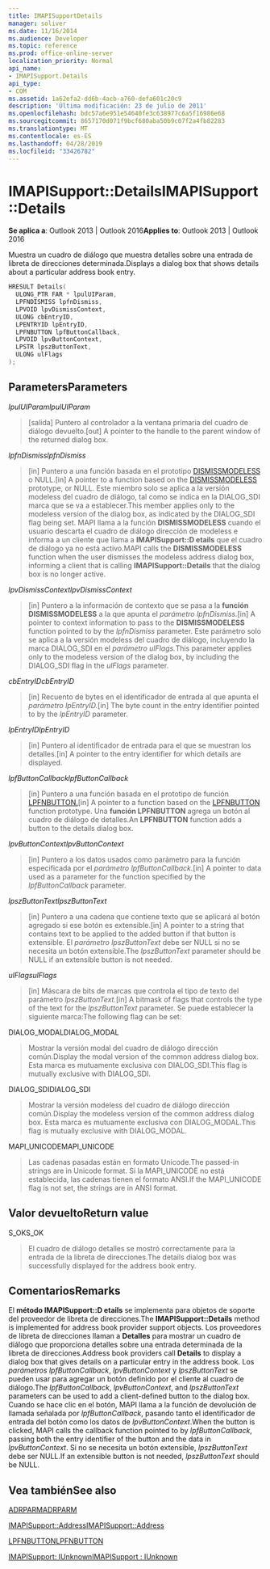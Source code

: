 ```yaml
---
title: IMAPISupportDetails
manager: soliver
ms.date: 11/16/2014
ms.audience: Developer
ms.topic: reference
ms.prod: office-online-server
localization_priority: Normal
api_name:
- IMAPISupport.Details
api_type:
- COM
ms.assetid: 1a62efa2-dd6b-4acb-a760-defa601c20c9
description: 'Última modificación: 23 de julio de 2011'
ms.openlocfilehash: bdc57a6e951e54640fe3c638977c6a5f16986e68
ms.sourcegitcommit: 8657170d071f9bcf680aba50b9c07f2a4fb82283
ms.translationtype: MT
ms.contentlocale: es-ES
ms.lasthandoff: 04/28/2019
ms.locfileid: "33426782"
---
```

# <a name="imapisupportdetails"></a><span data-ttu-id="3d82d-103">IMAPISupport::Details</span><span class="sxs-lookup"><span data-stu-id="3d82d-103">IMAPISupport::Details</span></span>

  
  
<span data-ttu-id="3d82d-104">**Se aplica a**: Outlook 2013 | Outlook 2016</span><span class="sxs-lookup"><span data-stu-id="3d82d-104">**Applies to**: Outlook 2013 | Outlook 2016</span></span> 
  
<span data-ttu-id="3d82d-105">Muestra un cuadro de diálogo que muestra detalles sobre una entrada de libreta de direcciones determinada.</span><span class="sxs-lookup"><span data-stu-id="3d82d-105">Displays a dialog box that shows details about a particular address book entry.</span></span>
  
```cpp
HRESULT Details(
  ULONG_PTR FAR * lpulUIParam,
  LPFNDISMISS lpfnDismiss,
  LPVOID lpvDismissContext,
  ULONG cbEntryID,
  LPENTRYID lpEntryID,
  LPFNBUTTON lpfButtonCallback,
  LPVOID lpvButtonContext,
  LPSTR lpszButtonText,
  ULONG ulFlags
);
```

## <a name="parameters"></a><span data-ttu-id="3d82d-106">Parameters</span><span class="sxs-lookup"><span data-stu-id="3d82d-106">Parameters</span></span>

 <span data-ttu-id="3d82d-107">_lpulUIParam_</span><span class="sxs-lookup"><span data-stu-id="3d82d-107">_lpulUIParam_</span></span>
  
> <span data-ttu-id="3d82d-108">[salida] Puntero al controlador a la ventana primaria del cuadro de diálogo devuelto.</span><span class="sxs-lookup"><span data-stu-id="3d82d-108">[out] A pointer to the handle to the parent window of the returned dialog box.</span></span>
    
 <span data-ttu-id="3d82d-109">_lpfnDismiss_</span><span class="sxs-lookup"><span data-stu-id="3d82d-109">_lpfnDismiss_</span></span>
  
> <span data-ttu-id="3d82d-110">[in] Puntero a una función basada en el prototipo [DISMISSMODELESS](dismissmodeless.md) o NULL.</span><span class="sxs-lookup"><span data-stu-id="3d82d-110">[in] A pointer to a function based on the [DISMISSMODELESS](dismissmodeless.md) prototype, or NULL.</span></span> <span data-ttu-id="3d82d-111">Este miembro solo se aplica a la versión modeless del cuadro de diálogo, tal como se indica en la DIALOG_SDI marca que se va a establecer.</span><span class="sxs-lookup"><span data-stu-id="3d82d-111">This member applies only to the modeless version of the dialog box, as indicated by the DIALOG_SDI flag being set.</span></span> <span data-ttu-id="3d82d-112">MAPI llama a la función **DISMISSMODELESS** cuando el usuario descarta el cuadro de diálogo dirección de modeless e informa a un cliente que llama a **IMAPISupport::D etails** que el cuadro de diálogo ya no está activo.</span><span class="sxs-lookup"><span data-stu-id="3d82d-112">MAPI calls the **DISMISSMODELESS** function when the user dismisses the modeless address dialog box, informing a client that is calling **IMAPISupport::Details** that the dialog box is no longer active.</span></span> 
    
 <span data-ttu-id="3d82d-113">_lpvDismissContext_</span><span class="sxs-lookup"><span data-stu-id="3d82d-113">_lpvDismissContext_</span></span>
  
> <span data-ttu-id="3d82d-114">[in] Puntero a la información de contexto que se pasa a la **función DISMISSMODELESS** a la que apunta el _parámetro lpfnDismiss._</span><span class="sxs-lookup"><span data-stu-id="3d82d-114">[in] A pointer to context information to pass to the **DISMISSMODELESS** function pointed to by the  _lpfnDismiss_ parameter.</span></span> <span data-ttu-id="3d82d-115">Este parámetro solo se aplica a la versión modeless del cuadro de diálogo, incluyendo la marca DIALOG_SDI en el _parámetro ulFlags._</span><span class="sxs-lookup"><span data-stu-id="3d82d-115">This parameter applies only to the modeless version of the dialog box, by including the DIALOG_SDI flag in the  _ulFlags_ parameter.</span></span> 
    
 <span data-ttu-id="3d82d-116">_cbEntryID_</span><span class="sxs-lookup"><span data-stu-id="3d82d-116">_cbEntryID_</span></span>
  
> <span data-ttu-id="3d82d-117">[in] Recuento de bytes en el identificador de entrada al que apunta el _parámetro lpEntryID._</span><span class="sxs-lookup"><span data-stu-id="3d82d-117">[in] The byte count in the entry identifier pointed to by the  _lpEntryID_ parameter.</span></span> 
    
 <span data-ttu-id="3d82d-118">_lpEntryID_</span><span class="sxs-lookup"><span data-stu-id="3d82d-118">_lpEntryID_</span></span>
  
> <span data-ttu-id="3d82d-119">[in] Puntero al identificador de entrada para el que se muestran los detalles.</span><span class="sxs-lookup"><span data-stu-id="3d82d-119">[in] A pointer to the entry identifier for which details are displayed.</span></span>
    
 <span data-ttu-id="3d82d-120">_lpfButtonCallback_</span><span class="sxs-lookup"><span data-stu-id="3d82d-120">_lpfButtonCallback_</span></span>
  
> <span data-ttu-id="3d82d-121">[in] Puntero a una función basada en el prototipo de función [LPFNBUTTON.](lpfnbutton.md)</span><span class="sxs-lookup"><span data-stu-id="3d82d-121">[in] A pointer to a function based on the [LPFNBUTTON](lpfnbutton.md) function prototype.</span></span> <span data-ttu-id="3d82d-122">Una **función LPFNBUTTON** agrega un botón al cuadro de diálogo de detalles.</span><span class="sxs-lookup"><span data-stu-id="3d82d-122">An **LPFNBUTTON** function adds a button to the details dialog box.</span></span> 
    
 <span data-ttu-id="3d82d-123">_lpvButtonContext_</span><span class="sxs-lookup"><span data-stu-id="3d82d-123">_lpvButtonContext_</span></span>
  
> <span data-ttu-id="3d82d-124">[in] Puntero a los datos usados como parámetro para la función especificada por el _parámetro lpfButtonCallback._</span><span class="sxs-lookup"><span data-stu-id="3d82d-124">[in] A pointer to data used as a parameter for the function specified by the  _lpfButtonCallback_ parameter.</span></span> 
    
 <span data-ttu-id="3d82d-125">_lpszButtonText_</span><span class="sxs-lookup"><span data-stu-id="3d82d-125">_lpszButtonText_</span></span>
  
> <span data-ttu-id="3d82d-126">[in] Puntero a una cadena que contiene texto que se aplicará al botón agregado si ese botón es extensible.</span><span class="sxs-lookup"><span data-stu-id="3d82d-126">[in] A pointer to a string that contains text to be applied to the added button if that button is extensible.</span></span> <span data-ttu-id="3d82d-127">El  _parámetro lpszButtonText_ debe ser NULL si no se necesita un botón extensible.</span><span class="sxs-lookup"><span data-stu-id="3d82d-127">The  _lpszButtonText_ parameter should be NULL if an extensible button is not needed.</span></span> 
    
 <span data-ttu-id="3d82d-128">_ulFlags_</span><span class="sxs-lookup"><span data-stu-id="3d82d-128">_ulFlags_</span></span>
  
> <span data-ttu-id="3d82d-129">[in] Máscara de bits de marcas que controla el tipo de texto del parámetro _lpszButtonText._</span><span class="sxs-lookup"><span data-stu-id="3d82d-129">[in] A bitmask of flags that controls the type of the text for the  _lpszButtonText_ parameter.</span></span> <span data-ttu-id="3d82d-130">Se puede establecer la siguiente marca:</span><span class="sxs-lookup"><span data-stu-id="3d82d-130">The following flag can be set:</span></span> 
    
<span data-ttu-id="3d82d-131">DIALOG_MODAL</span><span class="sxs-lookup"><span data-stu-id="3d82d-131">DIALOG_MODAL</span></span>
  
> <span data-ttu-id="3d82d-132">Mostrar la versión modal del cuadro de diálogo dirección común.</span><span class="sxs-lookup"><span data-stu-id="3d82d-132">Display the modal version of the common address dialog box.</span></span> <span data-ttu-id="3d82d-133">Esta marca es mutuamente exclusiva con DIALOG_SDI.</span><span class="sxs-lookup"><span data-stu-id="3d82d-133">This flag is mutually exclusive with DIALOG_SDI.</span></span>
    
<span data-ttu-id="3d82d-134">DIALOG_SDI</span><span class="sxs-lookup"><span data-stu-id="3d82d-134">DIALOG_SDI</span></span>
  
>  <span data-ttu-id="3d82d-135">Mostrar la versión modeless del cuadro de diálogo dirección común.</span><span class="sxs-lookup"><span data-stu-id="3d82d-135">Display the modeless version of the common address dialog box.</span></span> <span data-ttu-id="3d82d-136">Esta marca es mutuamente exclusiva con DIALOG_MODAL.</span><span class="sxs-lookup"><span data-stu-id="3d82d-136">This flag is mutually exclusive with DIALOG_MODAL.</span></span> 
    
<span data-ttu-id="3d82d-137">MAPI_UNICODE</span><span class="sxs-lookup"><span data-stu-id="3d82d-137">MAPI_UNICODE</span></span> 
  
> <span data-ttu-id="3d82d-138">Las cadenas pasadas están en formato Unicode.</span><span class="sxs-lookup"><span data-stu-id="3d82d-138">The passed-in strings are in Unicode format.</span></span> <span data-ttu-id="3d82d-139">Si la MAPI_UNICODE no está establecida, las cadenas tienen el formato ANSI.</span><span class="sxs-lookup"><span data-stu-id="3d82d-139">If the MAPI_UNICODE flag is not set, the strings are in ANSI format.</span></span>
    
## <a name="return-value"></a><span data-ttu-id="3d82d-140">Valor devuelto</span><span class="sxs-lookup"><span data-stu-id="3d82d-140">Return value</span></span>

<span data-ttu-id="3d82d-141">S_OK</span><span class="sxs-lookup"><span data-stu-id="3d82d-141">S_OK</span></span> 
  
> <span data-ttu-id="3d82d-142">El cuadro de diálogo detalles se mostró correctamente para la entrada de la libreta de direcciones.</span><span class="sxs-lookup"><span data-stu-id="3d82d-142">The details dialog box was successfully displayed for the address book entry.</span></span>
    
## <a name="remarks"></a><span data-ttu-id="3d82d-143">Comentarios</span><span class="sxs-lookup"><span data-stu-id="3d82d-143">Remarks</span></span>

<span data-ttu-id="3d82d-144">El **método IMAPISupport::D etails** se implementa para objetos de soporte del proveedor de libreta de direcciones.</span><span class="sxs-lookup"><span data-stu-id="3d82d-144">The **IMAPISupport::Details** method is implemented for address book provider support objects.</span></span> <span data-ttu-id="3d82d-145">Los proveedores de libreta de direcciones llaman a **Detalles** para mostrar un cuadro de diálogo que proporciona detalles sobre una entrada determinada de la libreta de direcciones.</span><span class="sxs-lookup"><span data-stu-id="3d82d-145">Address book providers call **Details** to display a dialog box that gives details on a particular entry in the address book.</span></span> <span data-ttu-id="3d82d-146">Los  _parámetros lpfButtonCallback_,  _lpvButtonContext_ y  _lpszButtonText_ se pueden usar para agregar un botón definido por el cliente al cuadro de diálogo.</span><span class="sxs-lookup"><span data-stu-id="3d82d-146">The  _lpfButtonCallback_,  _lpvButtonContext_, and  _lpszButtonText_ parameters can be used to add a client-defined button to the dialog box.</span></span> <span data-ttu-id="3d82d-147">Cuando se hace clic en el botón, MAPI llama a la función de devolución de llamada señalada por  _lpfButtonCallback_, pasando tanto el identificador de entrada del botón como los datos de  _lpvButtonContext_.</span><span class="sxs-lookup"><span data-stu-id="3d82d-147">When the button is clicked, MAPI calls the callback function pointed to by  _lpfButtonCallback_, passing both the entry identifier of the button and the data in  _lpvButtonContext_.</span></span> <span data-ttu-id="3d82d-148">Si no se necesita un botón extensible,  _lpszButtonText_ debe ser NULL.</span><span class="sxs-lookup"><span data-stu-id="3d82d-148">If an extensible button is not needed,  _lpszButtonText_ should be NULL.</span></span> 
  
## <a name="see-also"></a><span data-ttu-id="3d82d-149">Vea también</span><span class="sxs-lookup"><span data-stu-id="3d82d-149">See also</span></span>



[<span data-ttu-id="3d82d-150">ADRPARM</span><span class="sxs-lookup"><span data-stu-id="3d82d-150">ADRPARM</span></span>](adrparm.md)
  
[<span data-ttu-id="3d82d-151">IMAPISupport::Address</span><span class="sxs-lookup"><span data-stu-id="3d82d-151">IMAPISupport::Address</span></span>](imapisupport-address.md)
  
[<span data-ttu-id="3d82d-152">LPFNBUTTON</span><span class="sxs-lookup"><span data-stu-id="3d82d-152">LPFNBUTTON</span></span>](lpfnbutton.md)
  
[<span data-ttu-id="3d82d-153">IMAPISupport: IUnknown</span><span class="sxs-lookup"><span data-stu-id="3d82d-153">IMAPISupport : IUnknown</span></span>](imapisupportiunknown.md)

